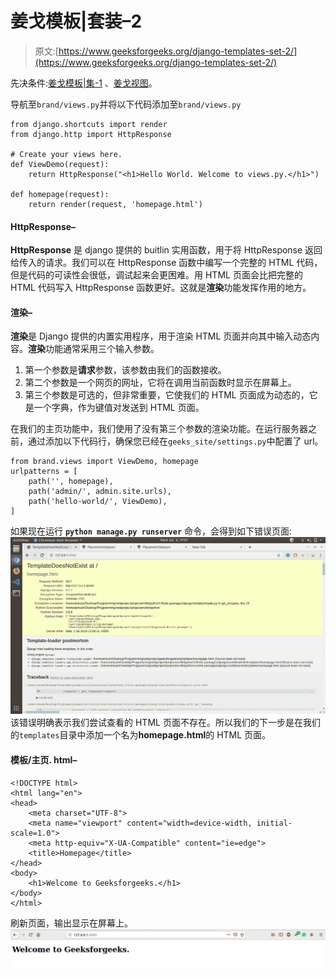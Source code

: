 # 姜戈模板|套装–2

> 原文:[https://www.geeksforgeeks.org/django-templates-set-2/](https://www.geeksforgeeks.org/django-templates-set-2/)

先决条件:[姜戈模板|集-1](https://www.geeksforgeeks.org/django-templates-set-1/) 、[姜戈视图](https://www.geeksforgeeks.org/views-in-django-python/)。

导航至`brand/views.py`并将以下代码添加至`brand/views.py`

```
from django.shortcuts import render
from django.http import HttpResponse

# Create your views here.
def ViewDemo(request):
    return HttpResponse("<h1>Hello World. Welcome to views.py.</h1>")

def homepage(request):
    return render(request, 'homepage.html')
```

#### HttpResponse–

**HttpResponse** 是 django 提供的 buitlin 实用函数，用于将 HttpResponse 返回给传入的请求。我们可以在 HttpResponse 函数中编写一个完整的 HTML 代码，但是代码的可读性会很低，调试起来会更困难。用 HTML 页面会比把完整的 HTML 代码写入 HttpResponse 函数更好。这就是**渲染**功能发挥作用的地方。

#### 渲染–

**渲染**是 Django 提供的内置实用程序，用于渲染 HTML 页面并向其中输入动态内容。**渲染**功能通常采用三个输入参数。

1.  第一个参数是**请求**参数，该参数由我们的函数接收。
2.  第二个参数是一个网页的网址，它将在调用当前函数时显示在屏幕上。
3.  第三个参数是可选的，但非常重要，它使我们的 HTML 页面成为动态的，它是一个字典，作为键值对发送到 HTML 页面。

在我们的主页功能中，我们使用了没有第三个参数的渲染功能。在运行服务器之前，通过添加以下代码行，确保您已经在`geeks_site/settings.py`中配置了 url。

```
from brand.views import ViewDemo, homepage
urlpatterns = [
    path('', homepage),
    path('admin/', admin.site.urls),
    path('hello-world/', ViewDemo),
]

```

如果现在运行 **`python manage.py runserver`** 命令，会得到如下错误页面:
![template-doesn't-exist](img/68bf6282c0b1c40800e232d2abd02f3a.png)
该错误明确表示我们尝试查看的 HTML 页面不存在。所以我们的下一步是在我们的`templates`目录中添加一个名为**homepage.html**的 HTML 页面。

#### 模板/主页. html–

```
<!DOCTYPE html>
<html lang="en">
<head>
    <meta charset="UTF-8">
    <meta name="viewport" content="width=device-width, initial-scale=1.0">
    <meta http-equiv="X-UA-Compatible" content="ie=edge">
    <title>Homepage</title>
</head>
<body>
    <h1>Welcome to Geeksforgeeks.</h1>
</body>
</html>
```

刷新页面，输出显示在屏幕上。
![homepage](img/4e3ee81f06945c5bef809498f241f0cb.png)